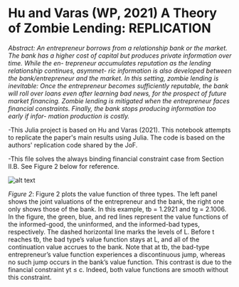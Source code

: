 # Hu and Varas (WP, 2021) A Theory of Zombie Lending: REPLICATION


*Abstract: An entrepreneur borrows from a relationship bank or the market. The bank has a higher cost of capital but produces private information over time. While the en- trepreneur accumulates reputation as the lending relationship continues, asymmet- ric information is also developed between the bank/entrepreneur and the market. In this setting, zombie lending is inevitable: Once the entrepreneur becomes sufficiently reputable, the bank will roll over loans even after learning bad news, for the prospect of future market financing. Zombie lending is mitigated when the entrepreneur faces financial constraints. Finally, the bank stops producing information too early if infor- mation production is costly.*


-This Julia project is based on Hu and Varas (2021). This notebook attempts to replicate the paper's main results using Julia. The code is based on the authors' replication code shared by the JoF.

-This file solves the always binding financial constraint case from Section II.B. See Figure 2 below for reference.

![alt text](https://i.ibb.co/6nDw6yx/Screenshot-2022-01-23-at-23-59-40.png)

*Figure 2*: Figure 2 plots the value function of three types. The left panel shows the joint valuations of the entrepreneur and the bank, the right one only shows those of the bank. In this example, tb = 1.2921 and tg = 2.1006. In the figure, the green, blue, and red lines represent the value functions of the informed-good, the uninformed, and the informed-bad types, respectively. The dashed horizontal line marks the levels of L. Before t reaches tb, the bad type’s value function stays at L, and all of the continuation value accrues to the bank. Note that at tb, the bad-type entrepreneur’s value function experiences a discontinuous jump, whereas no such jump occurs in the bank’s value function. This contrast is due to the financial constraint yt ≤ c. Indeed, both value functions are smooth without this constraint.
